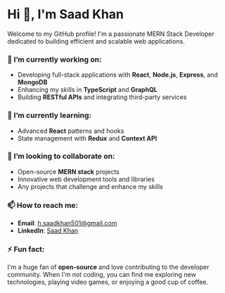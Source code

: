 <h1 align="left">Hi 👋, I'm Saad Khan</h1>
Welcome to my GitHub profile! I'm a passionate MERN Stack Developer dedicated to building efficient and scalable web applications.




### 🔭 I’m currently working on:
- Developing full-stack applications with **React**, **Node.js**, **Express**, and **MongoDB**
- Enhancing my skills in **TypeScript** and **GraphQL**
- Building **RESTful APIs** and integrating third-party services

### 🌱 I’m currently learning:
- Advanced **React** patterns and hooks
- State management with **Redux** and **Context API**


### 👯 I’m looking to collaborate on:
- Open-source **MERN stack** projects
- Innovative web development tools and libraries
- Any projects that challenge and enhance my skills

### 📫 How to reach me:
- **Email**: h.saadkhan501@gmail.com
- **LinkedIn**: [Saad Khan](https://www.linkedin.com/in/hsaad-khan/)

### ⚡ Fun fact:
I'm a huge fan of **open-source** and love contributing to the developer community. When I'm not coding, you can find me exploring new technologies, playing video games, or enjoying a good cup of coffee.
